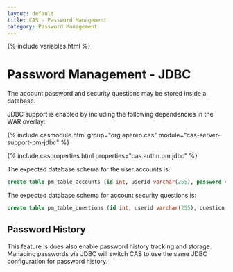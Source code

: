 ```yaml
---
layout: default
title: CAS - Password Management
category: Password Management
---
```


{% include variables.html %}

# Password Management - JDBC

The account password and security questions may be stored inside a database.

JDBC support is enabled by including the following dependencies in the WAR overlay:

{% include casmodule.html group="org.apereo.cas" module="cas-server-support-pm-jdbc" %}

{% include casproperties.html properties="cas.authn.pm.jdbc" %}

The expected database schema for the user accounts is:

```sql
create table pm_table_accounts (id int, userid varchar(255), password varchar(255), email varchar(255), phone varchar(255));
```

The expected database schema for account security questions is:

```sql
create table pm_table_questions (id int, userid varchar(255), question varchar(255), answer varchar(255));
```

## Password History

This feature is does also enable password history tracking and storage. Managing 
passwords via JDBC will switch CAS to use the same JDBC configuration for password history.
